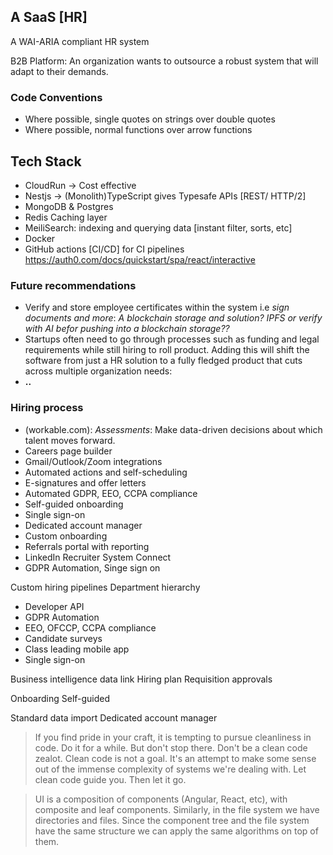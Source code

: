 ## A SaaS [HR]

A WAI-ARIA compliant HR system

B2B Platform: An organization wants to outsource a robust system that will adapt to their demands.

### Code Conventions

- Where possible, single quotes on strings over double quotes
- Where possible, normal functions over arrow functions

## Tech Stack

- CloudRun -> Cost effective
- Nestjs -> (Monolith)TypeScript gives Typesafe APIs [REST/ HTTP/2]
- MongoDB & Postgres
- Redis Caching layer
- MeiliSearch: indexing and querying data [instant filter, sorts, etc]
- Docker
- GitHub actions [CI/CD] for CI pipelines
  https://auth0.com/docs/quickstart/spa/react/interactive

### Future recommendations

- Verify and store employee certificates within the system i.e _sign documents and more_: _A blockchain storage and solution? IPFS or verify with AI befor pushing into a blockchain storage??_
- Startups often need to go through processes such as funding and legal requirements while still hiring to roll product. Adding this will shift the software from just a HR solution to a fully fledged product that cuts across multiple organization needs:
- **..**

### Hiring process

- (workable.com): _Assessments_: Make data-driven decisions about which talent moves forward.
- Careers page builder
- Gmail/Outlook/Zoom integrations
- Automated actions and self-scheduling
- E-signatures and offer letters
- Automated GDPR, EEO, CCPA compliance
- Self-guided onboarding
- Single sign-on
- Dedicated account manager
- Custom onboarding
- Referrals portal with reporting
- LinkedIn Recruiter System Connect
- GDPR Automation, Singe sign on

Custom hiring pipelines
Department hierarchy

- Developer API
- GDPR Automation
- EEO, OFCCP, CCPA compliance
- Candidate surveys
- Class leading mobile app
- Single sign-on

Business intelligence data link
Hiring plan
Requisition approvals

Onboarding
Self-guided

Standard data import
Dedicated account manager

> If you find pride in your craft, it is tempting to pursue cleanliness in code. Do it for a while. But don't stop there. Don't be a clean code zealot. Clean code is not a goal. It's an attempt to make some sense out of the immense complexity of systems we're dealing with. Let clean code guide you. Then let it go.

> UI is a composition of components (Angular, React, etc), with composite and leaf components. Similarly, in the file system we have directories and files. Since the component tree and the file system have the same structure we can apply the same algorithms on top of them.
